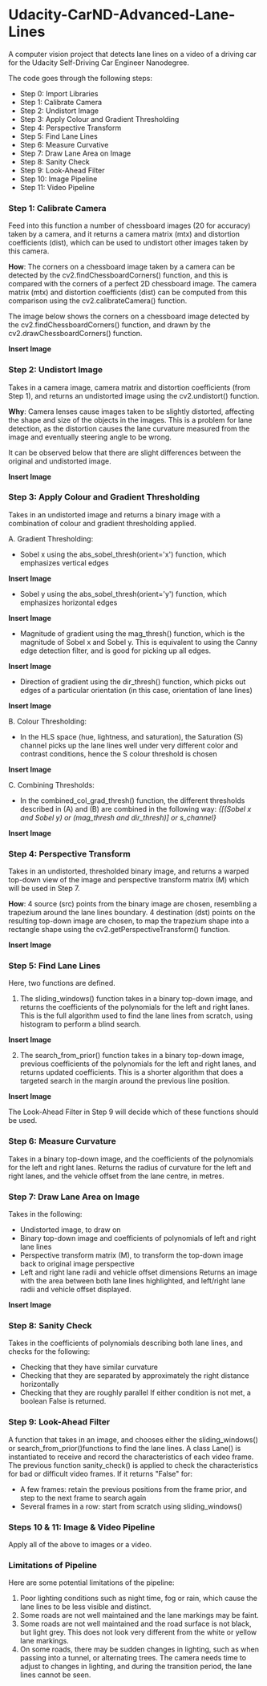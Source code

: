 # Udacity-CarND-Advanced-Lane-Lines
A computer vision project that detects lane lines on a video of a driving car for the Udacity Self-Driving Car Engineer Nanodegree.

The code goes through the following steps:
- Step 0: Import Libraries
- Step 1: Calibrate Camera
- Step 2: Undistort Image
- Step 3: Apply Colour and Gradient Thresholding
- Step 4: Perspective Transform
- Step 5: Find Lane Lines
- Step 6: Measure Curvative
- Step 7: Draw Lane Area on Image
- Step 8: Sanity Check
- Step 9: Look-Ahead Filter
- Step 10: Image Pipeline
- Step 11: Video Pipeline

### Step 1: Calibrate Camera
Feed into this function a number of chessboard images (20 for accuracy) taken by a camera, and it returns a camera matrix (mtx) and distortion coefficients (dist), which can be used to undistort other images taken by this camera.

**How**: The corners on a chessboard image taken by a camera can be detected by the cv2.findChessboardCorners() function, and this is compared with the corners of a perfect 2D chessboard image. The camera matrix (mtx) and distortion coefficients (dist) can be computed from this comparison using the cv2.calibrateCamera() function.

The image below shows the corners on a chessboard image detected by the cv2.findChessboardCorners() function, and drawn by the cv2.drawChessboardCorners() function.

**Insert Image**

### Step 2: Undistort Image
Takes in a camera image, camera matrix and distortion coefficients (from Step 1), and returns an undistorted image using the cv2.undistort() function.

**Why**: Camera lenses cause images taken to be slightly distorted, affecting the shape and size of the objects in the images. This is a problem for lane detection, as the distortion causes the lane curvature measured from the image and eventually steering angle to be wrong.

It can be observed below that there are slight differences between the original and undistorted image.

**Insert Image**

### Step 3: Apply Colour and Gradient Thresholding
Takes in an undistorted image and returns a binary image with a combination of colour and gradient thresholding applied.

A. Gradient Thresholding:
- Sobel x using the abs_sobel_thresh(orient='x') function, which emphasizes vertical edges

**Insert Image**

- Sobel y using the abs_sobel_thresh(orient='y') function, which emphasizes horizontal edges

**Insert Image**

- Magnitude of gradient using the mag_thresh() function, which is the magnitude of Sobel x and Sobel y. This is equivalent to using the Canny edge detection filter, and is good for picking up all edges.

**Insert Image**

- Direction of gradient using the dir_thresh() function, which picks out edges of a particular orientation (in this case, orientation of lane lines)

**Insert Image**

B. Colour Thresholding:
- In the HLS space (hue, lightness, and saturation), the Saturation (S) channel picks up the lane lines well under very different color and contrast conditions, hence the S colour threshold is chosen

**Insert Image**

C. Combining Thresholds:
- In the combined_col_grad_thresh() function, the different thresholds described in (A) and (B) are combined in the following way: *{[(Sobel x and Sobel y) or (mag_thresh and dir_thresh)] or s_channel}*

**Insert Image**

### Step 4: Perspective Transform
Takes in an undistorted, thresholded binary image, and returns a warped top-down view of the image and perspective transform matrix (M) which will be used in Step 7.

**How**: 4 source (src) points from the binary image are chosen, resembling a trapezium around the lane lines boundary. 4 destination (dst) points on the resulting top-down image are chosen, to map the trapezium shape into a rectangle shape using the cv2.getPerspectiveTransform() function.

**Insert Image**

### Step 5: Find Lane Lines
Here, two functions are defined.
1) The sliding_windows() function takes in a binary top-down image, and returns the coefficients of the polynomials for the left and right lanes. This is the full algorithm used to find the lane lines from scratch, using histogram to perform a blind search.

**Insert Image**

2) The search_from_prior() function takes in a binary top-down image, previous coefficients of the polynomials for the left and right lanes, and returns updated coefficients. This is a shorter algorithm that does a targeted search in the margin around the previous line position.

**Insert Image**

The Look-Ahead Filter in Step 9 will decide which of these functions should be used.

### Step 6: Measure Curvature
Takes in a binary top-down image, and the coefficients of the polynomials for the left and right lanes. Returns the radius of curvature for the left and right lanes, and the vehicle offset from the lane centre, in metres.

### Step 7: Draw Lane Area on Image
Takes in the following:
- Undistorted image, to draw on
- Binary top-down image and coefficients of polynomials of left and right lane lines
- Perspective transform matrix (M), to transform the top-down image back to original image perspective
- Left and right lane radii and vehicle offset dimensions
Returns an image with the area between both lane lines highlighted, and left/right lane radii and vehicle offset displayed.

**Insert Image**

### Step 8: Sanity Check
Takes in the coefficients of polynomials describing both lane lines, and checks for the following:
- Checking that they have similar curvature
- Checking that they are separated by approximately the right distance horizontally
- Checking that they are roughly parallel
If either condition is not met, a boolean False is returned.

### Step 9: Look-Ahead Filter
A function that takes in an image, and chooses either the sliding_windows() or search_from_prior()functions to find the lane lines.
A class Lane() is instantiated to receive and record the characteristics of each video frame. The previous function sanity_check() is applied to check the characteristics for bad or difficult video frames. If it returns "False" for:
- A few frames: retain the previous positions from the frame prior, and step to the next frame to search again
- Several frames in a row: start from scratch using sliding_windows()

### Steps 10 & 11: Image & Video Pipeline
Apply all of the above to images or a video.

### Limitations of Pipeline
Here are some potential limitations of the pipeline:
1) Poor lighting conditions such as night time, fog or rain, which cause the lane lines to be less visible and distinct.
2) Some roads are not well maintained and the lane markings may be faint.
3) Some roads are not well maintained and the road surface is not black, but light grey. This does not look very different from the white or yellow lane markings.
4) On some roads, there may be sudden changes in lighting, such as when passing into a tunnel, or alternating trees. The camera needs time to adjust to changes in lighting, and during the transition period, the lane lines cannot be seen.

